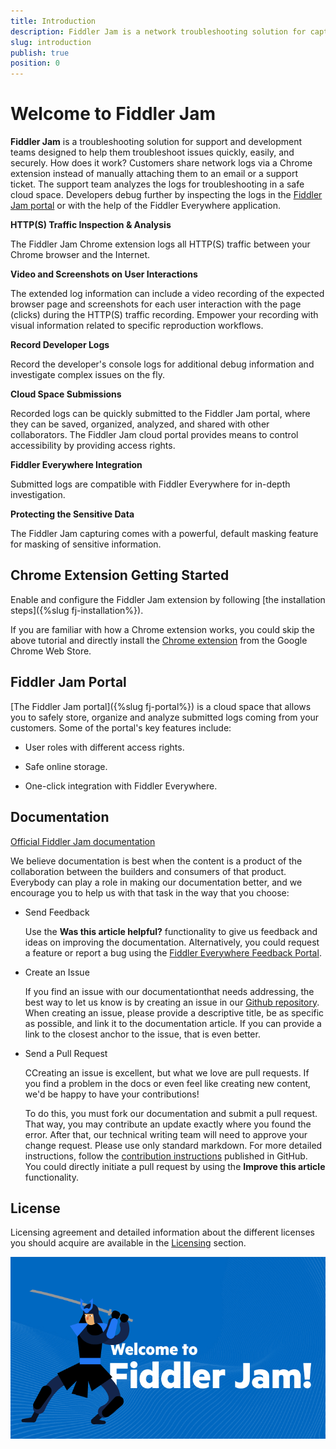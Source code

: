 ```yaml
---
title: Introduction 
description: Fiddler Jam is a network troubleshooting solution for capturing, recording, and collaboration on HTTP/HTTPS browser issues.
slug: introduction
publish: true
position: 0
---
```


# Welcome to Fiddler Jam

**Fiddler Jam** is a troubleshooting solution for support and development teams designed to help them troubleshoot issues quickly, easily, and securely. How does it work? Customers share network logs via a Chrome extension instead of manually attaching them to an email or a support ticket. The support team analyzes the logs for troubleshooting in a safe cloud space. Developers debug further by inspecting the logs in the [Fiddler Jam portal](https://jam.getfiddler.com) or with the help of the Fiddler Everywhere application.

**HTTP(S) Traffic Inspection & Analysis**

The Fiddler Jam Chrome extension logs all HTTP(S) traffic between your Chrome browser and the Internet.

**Video and Screenshots on User Interactions**

The extended log information can include a video recording of the expected browser page and screenshots for each user interaction with the page (clicks) during the HTTP(S) traffic recording. Empower your recording with visual information related to specific reproduction workflows.

**Record Developer Logs**

Record the developer's console logs for additional debug information and investigate complex issues on the fly.

**Cloud Space Submissions**

Recorded logs can be quickly submitted to the Fiddler Jam portal, where they can be saved, organized, analyzed, and shared with other collaborators. The Fiddler Jam cloud portal provides means to control accessibility by providing access rights.

**Fiddler Everywhere Integration**

Submitted logs are compatible with Fiddler Everywhere for in-depth investigation.

**Protecting the Sensitive Data**

The Fiddler Jam capturing comes with a powerful, default masking feature for masking of sensitive information.


## Chrome Extension Getting Started

Enable and configure the Fiddler Jam extension by following [the installation steps]({%slug fj-installation%}).

If you are familiar with how a Chrome extension works, you could skip the above tutorial and directly install the [Chrome extension](https://chrome.google.com/webstore/detail/fiddler-jam/fnkjlegmkbicdodlheligomlfbdblpfj) from the Google Chrome Web Store.


## Fiddler Jam Portal

[The Fiddler Jam portal]({%slug fj-portal%}) is a cloud space that allows you to safely store, organize and analyze submitted logs coming from your customers. Some of the portal's key features include:

- User roles with different access rights.

- Safe online storage.

- One-click integration with Fiddler Everywhere.

## Documentation

[Official Fiddler Jam documentation](https://docs.telerik.com/fiddler-jam/introduction)

We believe documentation is best when the content is a product of the collaboration between the builders and consumers of that product. Everybody can play a role in making our documentation better, and we encourage you to help us with that task in the way that you choose:

- Send Feedback

    Use the __Was this article helpful?__ functionality to give us feedback and ideas on improving the documentation. Alternatively, you could request a feature or report a bug using the [Fiddler Everywhere Feedback Portal](https://feedback.telerik.com/fiddler-everywhere).

- Create an Issue

    If you find an issue with our documentationthat needs addressing, the best way to let us know is by creating an issue in our [Github repository](https://github.com/telerik/fiddler-jam-docs). When creating an issue, please provide a descriptive title, be as specific as possible, and link it to the documentation article. If you can provide a link to the closest anchor to the issue, that is even better.

- Send a Pull Request

    CCreating an issue is excellent, but what we love are pull requests. If you find a problem in the docs or even feel like creating new content, we'd be happy to have your contributions! 

    To do this, you must fork our documentation and submit a pull request. That way, you may contribute an update exactly where you found the error. After that, our technical writing team will need to approve your change request. Please use only standard markdown. For more detailed instructions, follow the [contribution instructions](https://github.com/telerik/fiddler-jam-docs#contributing) published in GitHub. You could directly initiate a pull request by using the __Improve this article__ functionality.


## License

Licensing agreement and detailed information about the different licenses you should acquire are available in the [Licensing](https://www.telerik.com/purchase/license-agreement/fiddler-everywhere) section.

![Welcome to Fiddler Jam](images/ext/ext-icons/welcome.png)

